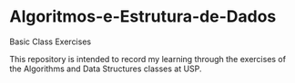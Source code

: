 # Algoritmos-e-Estrutura-de-Dados
Basic Class Exercises

This repository is intended to record my learning through the exercises of the Algorithms and Data Structures classes at USP.
